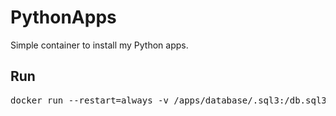 # PythonApps

Simple container to install my Python apps.


## Run

<pre>
docker run --restart=always -v /apps/database/<nameofapp>.sql3:/db.sql3 -v /apps/<nameofapp>/src:/app --env SERVERLEVEL=<env> -p :<port>:5000 --name <nameofapp> -d pythonapps
</pre>

